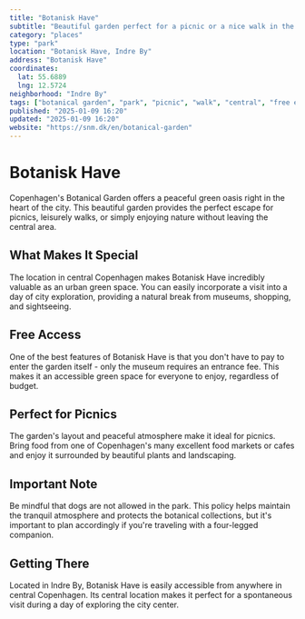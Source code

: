 ```yaml
---
title: "Botanisk Have"
subtitle: "Beautiful garden perfect for a picnic or a nice walk in the central city. Free entry to the garden, though be mindful that dogs are not allowed."
category: "places"
type: "park"
location: "Botanisk Have, Indre By"
address: "Botanisk Have"
coordinates:
  lat: 55.6889
  lng: 12.5724
neighborhood: "Indre By"
tags: ["botanical garden", "park", "picnic", "walk", "central", "free entry", "no dogs", "nature"]
published: "2025-01-09 16:20"
updated: "2025-01-09 16:20"
website: "https://snm.dk/en/botanical-garden"
---
```


# Botanisk Have

Copenhagen's Botanical Garden offers a peaceful green oasis right in the heart of the city. This beautiful garden provides the perfect escape for picnics, leisurely walks, or simply enjoying nature without leaving the central area.

## What Makes It Special

The location in central Copenhagen makes Botanisk Have incredibly valuable as an urban green space. You can easily incorporate a visit into a day of city exploration, providing a natural break from museums, shopping, and sightseeing.

## Free Access

One of the best features of Botanisk Have is that you don't have to pay to enter the garden itself - only the museum requires an entrance fee. This makes it an accessible green space for everyone to enjoy, regardless of budget.

## Perfect for Picnics

The garden's layout and peaceful atmosphere make it ideal for picnics. Bring food from one of Copenhagen's many excellent food markets or cafes and enjoy it surrounded by beautiful plants and landscaping.

## Important Note

Be mindful that dogs are not allowed in the park. This policy helps maintain the tranquil atmosphere and protects the botanical collections, but it's important to plan accordingly if you're traveling with a four-legged companion.

## Getting There

Located in Indre By, Botanisk Have is easily accessible from anywhere in central Copenhagen. Its central location makes it perfect for a spontaneous visit during a day of exploring the city center.